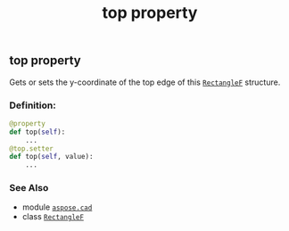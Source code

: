 ﻿---
title: top property
second_title: Aspose.CAD for Python via .NET API References
description: 
type: docs
weight: 200
url: /python-net/aspose.cad/rectanglef/top/
is_root: false
---

## top property


Gets or sets the y-coordinate of the top edge of this [`RectangleF`](/cad/python-net/aspose.cad/rectanglef) structure.
### Definition:
```python
@property
def top(self):
    ...
@top.setter
def top(self, value):
    ...
```

### See Also
* module [`aspose.cad`](../../)
* class [`RectangleF`](/cad/python-net/aspose.cad/rectanglef)
